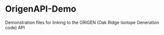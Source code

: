 # OrigenAPI-Demo
Demonstration files for linking to the ORIGEN (Oak Ridge Isotope Generation code) API 

